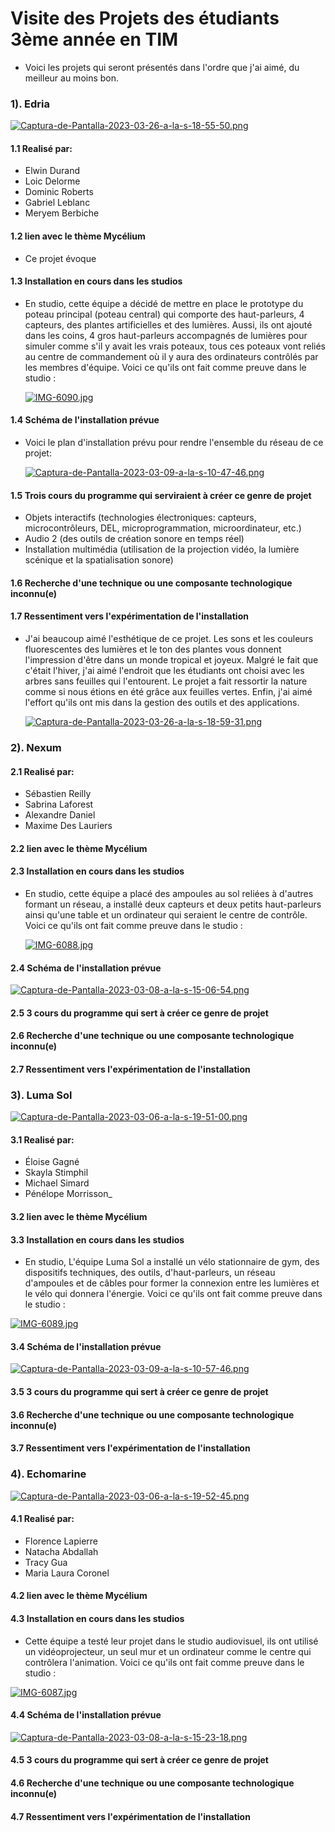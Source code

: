 # Visite des Projets des étudiants 3ème année en TIM

- Voici les projets qui seront présentés dans l'ordre que j'ai aimé, du meilleur au moins bon.

### 1). Edria

[![Captura-de-Pantalla-2023-03-26-a-la-s-18-55-50.png](https://i.postimg.cc/NfHbB3nd/Captura-de-Pantalla-2023-03-26-a-la-s-18-55-50.png)](https://postimg.cc/TpTnc4fb)

#### 1.1 Realisé par: 

- Elwin Durand
- Loic Delorme
- Dominic Roberts
- Gabriel Leblanc
- Meryem Berbiche

#### 1.2 lien avec le thème Mycélium

- Ce projet évoque 

#### 1.3 Installation en cours dans les studios

- En studio, cette équipe a décidé de mettre en place le prototype du poteau principal (poteau central) qui comporte des haut-parleurs, 4 capteurs, des plantes artificielles et des lumières. Aussi, ils ont ajouté dans les coins,  4 gros haut-parleurs accompagnés de lumières pour simuler comme s'il y avait les vrais poteaux, tous ces poteaux vont reliés au centre de commandement où il y aura des ordinateurs contrôlés par les membres d'équipe. Voici ce qu'ils ont fait comme preuve dans le studio :

  [![IMG-6090.jpg](https://i.postimg.cc/ZKxsPzms/IMG-6090.jpg)](https://postimg.cc/0brCx3b7)

#### 1.4 Schéma de l'installation prévue

- Voici le plan d'installation prévu pour rendre l'ensemble du réseau de ce projet:

  [![Captura-de-Pantalla-2023-03-09-a-la-s-10-47-46.png](https://i.postimg.cc/R0TJZGxY/Captura-de-Pantalla-2023-03-09-a-la-s-10-47-46.png)](https://postimg.cc/Z9C5f8RP)

#### 1.5 Trois cours du programme qui serviraient à créer ce genre de projet

- Objets interactifs (technologies électroniques: capteurs, microcontrôleurs, DEL, microprogrammation, microordinateur, etc.)
- Audio 2 (des outils de création sonore en temps réel)
- Installation multimédia (utilisation de la projection vidéo, la lumière scénique et la spatialisation sonore)

#### 1.6 Recherche d'une technique ou une composante technologique inconnu(e)

#### 1.7 Ressentiment vers l'expérimentation de l'installation

- J'ai beaucoup aimé l'esthétique de ce projet. Les sons et les couleurs fluorescentes des lumières et le ton des plantes vous donnent l'impression d'être dans un monde tropical et joyeux. Malgré le fait que c'était l'hiver, j'ai aimé l'endroit que les étudiants ont choisi avec les arbres sans feuilles qui l'entourent. Le projet a fait ressortir la nature comme si nous étions en été grâce aux feuilles vertes. Enfin, j'ai aimé l'effort qu'ils ont mis dans la gestion des outils et des applications.

  [![Captura-de-Pantalla-2023-03-26-a-la-s-18-59-31.png](https://i.postimg.cc/qBnjTfSj/Captura-de-Pantalla-2023-03-26-a-la-s-18-59-31.png)](https://postimg.cc/rzVS1H8r)

### 2). Nexum



#### 2.1 Realisé par:

- Sébastien Reilly
- Sabrina Laforest
- Alexandre Daniel
- Maxime Des Lauriers

#### 2.2 lien avec le thème Mycélium

#### 2.3 Installation en cours dans les studios

- En studio, cette équipe a placé des ampoules au sol reliées à d'autres formant un réseau, a installé deux capteurs et deux petits haut-parleurs ainsi qu'une table et un ordinateur qui seraient le centre de contrôle. Voici ce qu'ils ont fait comme preuve dans le studio :

  [![IMG-6088.jpg](https://i.postimg.cc/brTnJBjb/IMG-6088.jpg)](https://postimg.cc/LgJ5Qv56)

#### 2.4 Schéma de l'installation prévue

   [![Captura-de-Pantalla-2023-03-08-a-la-s-15-06-54.png](https://i.postimg.cc/SKgqF7Vr/Captura-de-Pantalla-2023-03-08-a-la-s-15-06-54.png)](https://postimg.cc/06Kh7STM)

#### 2.5 3 cours du programme qui sert à créer ce genre de projet

#### 2.6 Recherche d'une technique ou une composante technologique inconnu(e)

#### 2.7 Ressentiment vers l'expérimentation de l'installation


### 3). Luma Sol

[![Captura-de-Pantalla-2023-03-06-a-la-s-19-51-00.png](https://i.postimg.cc/RhXmqcpq/Captura-de-Pantalla-2023-03-06-a-la-s-19-51-00.png)](https://postimg.cc/2LbMKBDf)

#### 3.1 Realisé par:

- Éloise Gagné
- Skayla Stimphil
- Michael Simard 
- Pénélope Morrisson_

#### 3.2 lien avec le thème Mycélium

#### 3.3 Installation en cours dans les studios

- En studio, L'équipe Luma Sol a installé un vélo stationnaire de gym, des dispositifs techniques, des outils, d'haut-parleurs, un réseau d'ampoules et de câbles pour former la connexion entre les lumières et le vélo qui donnera l'énergie. Voici ce qu'ils ont fait comme preuve dans le studio :

[![IMG-6089.jpg](https://i.postimg.cc/qMxwh1G1/IMG-6089.jpg)](https://postimg.cc/PPNY0z9D)

#### 3.4 Schéma de l'installation prévue

  [![Captura-de-Pantalla-2023-03-09-a-la-s-10-57-46.png](https://i.postimg.cc/mDjb96mv/Captura-de-Pantalla-2023-03-09-a-la-s-10-57-46.png)](https://postimg.cc/BL899N9p)

#### 3.5 3 cours du programme qui sert à créer ce genre de projet

#### 3.6 Recherche d'une technique ou une composante technologique inconnu(e)

#### 3.7 Ressentiment vers l'expérimentation de l'installation


### 4). Echomarine

[![Captura-de-Pantalla-2023-03-06-a-la-s-19-52-45.png](https://i.postimg.cc/bNrc3SFH/Captura-de-Pantalla-2023-03-06-a-la-s-19-52-45.png)](https://postimg.cc/SjBvKR4J)

#### 4.1 Realisé par:

- Florence Lapierre
- Natacha Abdallah
- Tracy Gua
- Maria Laura Coronel

#### 4.2 lien avec le thème Mycélium

#### 4.3 Installation en cours dans les studios

- Cette équipe a testé leur projet dans le studio audiovisuel, ils ont utilisé un vidéoprojecteur, un seul mur et un ordinateur comme le centre qui contrôlera l'animation. Voici ce qu'ils ont fait comme preuve dans le studio :

[![IMG-6087.jpg](https://i.postimg.cc/BZgP2kdP/IMG-6087.jpg)](https://postimg.cc/F1YK4WFh)

#### 4.4 Schéma de l'installation prévue

  [![Captura-de-Pantalla-2023-03-08-a-la-s-15-23-18.png](https://i.postimg.cc/NM4KnPzj/Captura-de-Pantalla-2023-03-08-a-la-s-15-23-18.png)](https://postimg.cc/TLK2LQxz)

#### 4.5 3 cours du programme qui sert à créer ce genre de projet

#### 4.6 Recherche d'une technique ou une composante technologique inconnu(e)

#### 4.7 Ressentiment vers l'expérimentation de l'installation
